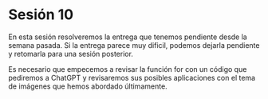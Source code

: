 # Sesión 10

En esta sesión resolveremos la entrega que tenemos pendiente desde la semana pasada. Si la entrega parece muy dificil, podemos dejarla pendiente y retomarla para una sesión posterior. 

Es necesario que empecemos a revisar la función for con un código que pediremos a ChatGPT y revisaremos sus posibles aplicaciones con el tema de imágenes que hemos abordado últimamente. 